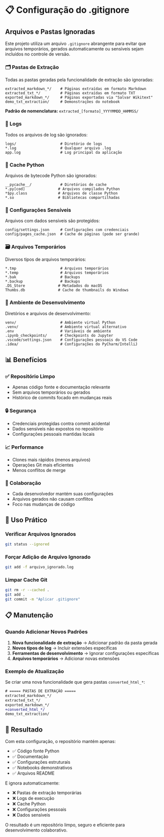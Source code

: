 # 📋 Configuração do .gitignore

## Arquivos e Pastas Ignoradas

Este projeto utiliza um arquivo `.gitignore` abrangente para evitar que arquivos temporários, gerados automaticamente ou sensíveis sejam incluídos no controle de versão.

### 🗂️ Pastas de Extração

Todas as pastas geradas pela funcionalidade de extração são ignoradas:

```
extracted_markdown_*/    # Páginas extraídas em formato Markdown
extracted_txt_*/         # Páginas extraídas em formato TXT
exported_markdown_*/     # Páginas exportadas via "Salvar Wikitext"
demo_txt_extraction/     # Demonstrações do notebook
```

**Padrão de nomenclatura:** `extracted_[formato]_YYYYMMDD_HHMMSS/`

### 📄 Logs

Todos os arquivos de log são ignorados:

```
logs/                    # Diretório de logs
*.log                    # Qualquer arquivo .log
app.log                  # Log principal da aplicação
```

### 🐍 Cache Python

Arquivos de bytecode Python são ignorados:

```
__pycache__/             # Diretórios de cache
*.py[cod]               # Arquivos compilados Python
*$py.class              # Arquivos de classe Python
*.so                    # Bibliotecas compartilhadas
```

### 🔐 Configurações Sensíveis

Arquivos com dados sensíveis são protegidos:

```
config/settings.json     # Configurações com credenciais
config/pages_cache.json  # Cache de páginas (pode ser grande)
```

### 🗃️ Arquivos Temporários

Diversos tipos de arquivos temporários:

```
*.tmp                    # Arquivos temporários
*.temp                   # Arquivos temporários
*.bak                    # Backups
*.backup                 # Backups
.DS_Store               # Metadados do macOS
Thumbs.db               # Cache de thumbnails do Windows
```

### 🧪 Ambiente de Desenvolvimento

Diretórios e arquivos de desenvolvimento:

```
venv/                    # Ambiente virtual Python
.venv/                   # Ambiente virtual alternativo
.env                     # Variáveis de ambiente
.ipynb_checkpoints/      # Checkpoints do Jupyter
.vscode/settings.json    # Configurações pessoais do VS Code
.idea/                   # Configurações do PyCharm/IntelliJ
```

## 📊 Benefícios

### ✅ Repositório Limpo
- Apenas código fonte e documentação relevante
- Sem arquivos temporários ou gerados
- Histórico de commits focado em mudanças reais

### 🔒 Segurança
- Credenciais protegidas contra commit acidental
- Dados sensíveis não expostos no repositório
- Configurações pessoais mantidas locais

### 📈 Performance
- Clones mais rápidos (menos arquivos)
- Operações Git mais eficientes
- Menos conflitos de merge

### 🤝 Colaboração
- Cada desenvolvedor mantém suas configurações
- Arquivos gerados não causam conflitos
- Foco nas mudanças de código

## 🚀 Uso Prático

### Verificar Arquivos Ignorados
```bash
git status --ignored
```

### Forçar Adição de Arquivo Ignorado
```bash
git add -f arquivo_ignorado.log
```

### Limpar Cache Git
```bash
git rm -r --cached .
git add .
git commit -m "Aplicar .gitignore"
```

## 📋 Manutenção

### Quando Adicionar Novos Padrões

1. **Nova funcionalidade de extração** → Adicionar padrão da pasta gerada
2. **Novos tipos de log** → Incluir extensões específicas
3. **Ferramentas de desenvolvimento** → Ignorar configurações específicas
4. **Arquivos temporários** → Adicionar novas extensões

### Exemplo de Atualização

Se criar uma nova funcionalidade que gera pastas `converted_html_*`:

```diff
# ===== PASTAS DE EXTRAÇÃO =====
extracted_markdown_*/
extracted_txt_*/
exported_markdown_*/
+converted_html_*/
demo_txt_extraction/
```

## 🎯 Resultado

Com esta configuração, o repositório mantém apenas:
- ✅ Código fonte Python
- ✅ Documentação
- ✅ Configurações estruturais
- ✅ Notebooks demonstrativos
- ✅ Arquivos README

E ignora automaticamente:
- ❌ Pastas de extração temporárias
- ❌ Logs de execução
- ❌ Cache Python
- ❌ Configurações pessoais
- ❌ Dados sensíveis

O resultado é um repositório limpo, seguro e eficiente para desenvolvimento colaborativo.
